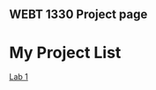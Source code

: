
## WEBT 1330 Project page

<h1>My Project List</h1>

<a href="webt1330/index.html" target="_blank">Lab 1</a> 
